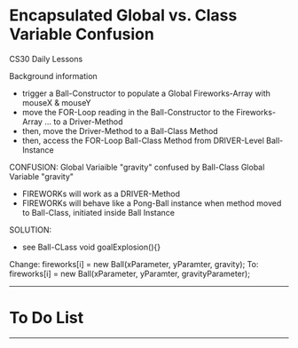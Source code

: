 # Encapsulated Global vs. Class Variable Confusion
CS30 Daily Lessons

Background information
- trigger a Ball-Constructor to populate a Global Fireworks-Array with mouseX & mouseY
- move the FOR-Loop reading in the Ball-Constructor to the Fireworks-Array ... to a Driver-Method
- then, move the Driver-Method to a Ball-Class Method
- then, access the FOR-Loop Ball-Class Method from DRIVER-Level Ball-Instance

CONFUSION: Global Variaible "gravity" confused by Ball-Class Global Variable "gravity"
- FIREWORKs will work as a DRIVER-Method
- FIREWORKs will behave like a Pong-Ball instance when method moved to Ball-Class, initiated inside Ball Instance

SOLUTION:
- see Ball-CLass void goalExplosion(){}

Change: fireworks[i] = new Ball(xParameter, yParamter, gravity);
To: fireworks[i] = new Ball(xParameter, yParamter, gravityParameter);

---

# To Do List

---
